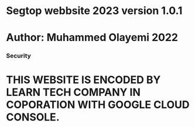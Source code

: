 # Segtop webbsite 2023 version 1.0.1

# Author: Muhammed Olayemi 2022

### Security

# THIS WEBSITE IS ENCODED BY LEARN TECH COMPANY IN COPORATION WITH GOOGLE CLOUD CONSOLE.
